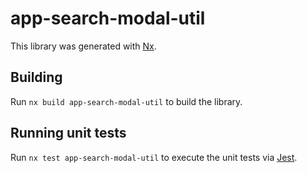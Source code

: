 # app-search-modal-util

This library was generated with [Nx](https://nx.dev).

## Building

Run `nx build app-search-modal-util` to build the library.

## Running unit tests

Run `nx test app-search-modal-util` to execute the unit tests via [Jest](https://jestjs.io).
